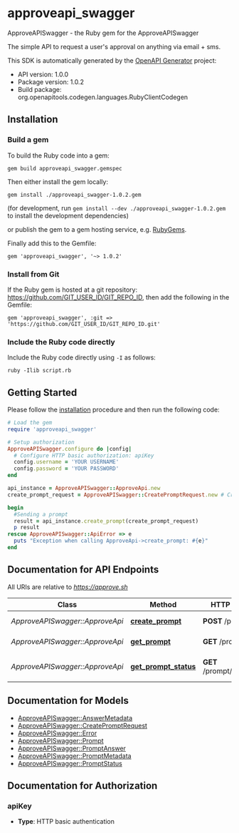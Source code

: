# approveapi_swagger

ApproveAPISwagger - the Ruby gem for the ApproveAPISwagger

The simple API to request a user's approval on anything via email + sms.

This SDK is automatically generated by the [OpenAPI Generator](https://openapi-generator.tech) project:

- API version: 1.0.0
- Package version: 1.0.2
- Build package: org.openapitools.codegen.languages.RubyClientCodegen

## Installation

### Build a gem

To build the Ruby code into a gem:

```shell
gem build approveapi_swagger.gemspec
```

Then either install the gem locally:

```shell
gem install ./approveapi_swagger-1.0.2.gem
```
(for development, run `gem install --dev ./approveapi_swagger-1.0.2.gem` to install the development dependencies)

or publish the gem to a gem hosting service, e.g. [RubyGems](https://rubygems.org/).

Finally add this to the Gemfile:

    gem 'approveapi_swagger', '~> 1.0.2'

### Install from Git

If the Ruby gem is hosted at a git repository: https://github.com/GIT_USER_ID/GIT_REPO_ID, then add the following in the Gemfile:

    gem 'approveapi_swagger', :git => 'https://github.com/GIT_USER_ID/GIT_REPO_ID.git'

### Include the Ruby code directly

Include the Ruby code directly using `-I` as follows:

```shell
ruby -Ilib script.rb
```

## Getting Started

Please follow the [installation](#installation) procedure and then run the following code:
```ruby
# Load the gem
require 'approveapi_swagger'

# Setup authorization
ApproveAPISwagger.configure do |config|
  # Configure HTTP basic authorization: apiKey
  config.username = 'YOUR USERNAME'
  config.password = 'YOUR PASSWORD'
end

api_instance = ApproveAPISwagger::ApproveApi.new
create_prompt_request = ApproveAPISwagger::CreatePromptRequest.new # CreatePromptRequest | 

begin
  #Sending a prompt
  result = api_instance.create_prompt(create_prompt_request)
  p result
rescue ApproveAPISwagger::ApiError => e
  puts "Exception when calling ApproveApi->create_prompt: #{e}"
end

```

## Documentation for API Endpoints

All URIs are relative to *https://approve.sh*

Class | Method | HTTP request | Description
------------ | ------------- | ------------- | -------------
*ApproveAPISwagger::ApproveApi* | [**create_prompt**](docs/ApproveApi.md#create_prompt) | **POST** /prompt | Sending a prompt
*ApproveAPISwagger::ApproveApi* | [**get_prompt**](docs/ApproveApi.md#get_prompt) | **GET** /prompt/{id} | Retrieve a prompt
*ApproveAPISwagger::ApproveApi* | [**get_prompt_status**](docs/ApproveApi.md#get_prompt_status) | **GET** /prompt/{id}/status | Check prompt status


## Documentation for Models

 - [ApproveAPISwagger::AnswerMetadata](docs/AnswerMetadata.md)
 - [ApproveAPISwagger::CreatePromptRequest](docs/CreatePromptRequest.md)
 - [ApproveAPISwagger::Error](docs/Error.md)
 - [ApproveAPISwagger::Prompt](docs/Prompt.md)
 - [ApproveAPISwagger::PromptAnswer](docs/PromptAnswer.md)
 - [ApproveAPISwagger::PromptMetadata](docs/PromptMetadata.md)
 - [ApproveAPISwagger::PromptStatus](docs/PromptStatus.md)


## Documentation for Authorization


### apiKey

- **Type**: HTTP basic authentication

